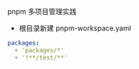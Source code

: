 pnpm 多项目管理实践

* 根目录新建 pnpm-workspace.yaml 

```yaml
packages:
  + 'packages/*'
  + '!**/test/**'
```
